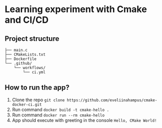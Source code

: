 # Learning experiment with Cmake and CI/CD

## Project structure

```cmake-docker-ci/
├── main.c
├── CMakeLists.txt
├── Dockerfile
└── .github/
    └── workflows/
        └── ci.yml
```
## How to run the app? 
1. Clone the repo `git clone https://github.com/eveliinahampus/cmake-docker-ci.git`
2. Run command `docker build -t cmake-hello .`
3. Run command `docker run --rm cmake-hello`
4. App should execute with greeting in the console `Hello, CMake World!`
